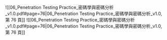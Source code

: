 ![[06_Penetration Testing Practice_密碼學與密碼分析_v1.0.pdf#page=76|06_Penetration Testing Practice_密碼學與密碼分析_v1.0, 第 76 頁]]
![[06_Penetration Testing Practice_密碼學與密碼分析_v1.0.pdf#page=76|06_Penetration Testing Practice_密碼學與密碼分析_v1.0, 第 76 頁]]